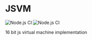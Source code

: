 # JSVM
![Node.js CI](https://github.com/VitalyTartynov/jsvm/workflows/Linter/badge.svg)
![Node.js CI](https://github.com/VitalyTartynov/jsvm/workflows/Tests/badge.svg)

16 bit js virtual machine implementation
